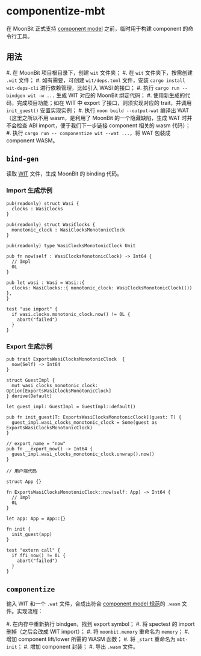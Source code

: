 # componentize-mbt

在 MoonBit 正式支持
[component model](https://github.com/WebAssembly/component-model)
之前，临时用于构建 component 的命令行工具。

## 用法

#. 在 MoonBit 项目根目录下，创建 `wit` 文件夹；
#. 在 `wit` 文件夹下，按需创建 `.wit` 文件；
#. 如有需要，可创建 `wit/deps.toml` 文件，安装 `cargo install wit-deps-cli`
   进行依赖管理，比如引入 WASI 的接口；
#. 执行 `cargo run -- bindgen wit -w ...` 生成 WIT 对应的 MoonBit 绑定代码；
#. 使用新生成的代码，完成项目功能；如在 WIT 中 export 了接口，则须实现对应的 trait，并调用
   `init_guest()` 安置实现实例；
#. 执行 `moon build --output-wat` 编译出 WAT（这里之所以不用 wasm，是利用了 MoonBit
   的一个隐藏缺陷，生成 WAT 时并不会检查 ABI import，便于我们下一步链接 component 相关的
   wasm 代码）；
#. 执行 `cargo run -- componentize wit --wat ...`，将 WAT 包装成 component WASM。

## `bind-gen`

读取 [WIT](https://github.com/WebAssembly/component-model/blob/main/design/mvp/WIT.md)
文件，生成 MoonBit 的 binding 代码。

### Import 生成示例

```
pub(readonly) struct Wasi {
  clocks : WasiClocks
}

pub(readonly) struct WasiClocks {
  monotonic_clock : WasiClocksMonotonicClock
}

pub(readonly) type WasiClocksMonotonicClock Unit

pub fn now(self : WasiClocksMonotonicClock) -> Int64 {
  // Impl
  0L
}

pub let wasi : Wasi = Wasi::{
  clocks: WasiClocks::{ monotonic_clock: WasiClocksMonotonicClock(()) },
}

test "use import" {
  if wasi.clocks.monotonic_clock.now() != 0L {
    abort("failed")
  }
}
```

### Export 生成示例

```
pub trait ExportsWasiClocksMonotonicClock  {
  now(Self) -> Int64
}

struct GuestImpl {
  mut wasi_clocks_monotonic_clock: Option[ExportsWasiClocksMonotonicClock]
} derive(Default)

let guest_impl: GuestImpl = GuestImpl::default()

pub fn init_guest[T: ExportsWasiClocksMonotonicClock](guest: T) {
  guest_impl.wasi_clocks_monotonic_clock = Some(guest as ExportsWasiClocksMonotonicClock)
}

// export_name = "now"
pub fn __export_now() -> Int64 {
  guest_impl.wasi_clocks_monotonic_clock.unwrap().now()
}

// 用户端代码

struct App {}

fn ExportsWasiClocksMonotonicClock::now(self: App) -> Int64 {
  // Impl
  0L
}

let app: App = App::{}

fn init {
  init_guest(app)
}

test "extern call" {
  if ffi_now() != 0L {
    abort("failed")
  }
}
```

## `componentize`

输入 WIT 和一个 `.wat` 文件，合成出符合
[component model 规范](https://github.com/WebAssembly/component-model/blob/main/design/mvp/Binary.md)的
`.wasm` 文件。实现流程：

#. 在内存中重新执行 bindgen，找到 export symbol；
#. 将 spectest 的 import 删掉（之后会改成 WIT import）；
#. 将 `moonbit.memory` 重命名为 `memory`；
#. 增加 component lift/lower 所需的 WASM 函数；
#. 将 `_start` 重命名为 `mbt-init`；
#. 增加 component 封装；
#. 导出 `.wasm` 文件。

